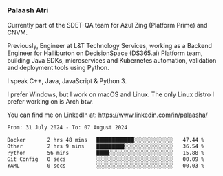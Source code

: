 ### Palaash Atri

Currently part of the SDET-QA team for Azul Zing (Platform Prime) and CNVM. 

Previously, Engineer at L&T Technology Services, working as a Backend Engineer for Halliburton on DecisionSpace (DS365.ai) Platform team, building Java SDKs, microservices and Kubernetes automation, validation and deployment tools using Python.

I speak C++, Java, JavaScript & Python 3.

I prefer Windows, but I work on macOS and Linux. The only Linux distro I prefer working on is Arch btw.

You can find me on LinkedIn at: https://www.linkedin.com/in/palaasha/

<!--START_SECTION:waka-->

```txt
From: 31 July 2024 - To: 07 August 2024

Docker       2 hrs 48 mins   ████████████░░░░░░░░░░░░░   47.44 %
Other        2 hrs 9 mins    █████████░░░░░░░░░░░░░░░░   36.54 %
Python       56 mins         ████░░░░░░░░░░░░░░░░░░░░░   15.88 %
Git Config   0 secs          ░░░░░░░░░░░░░░░░░░░░░░░░░   00.09 %
YAML         0 secs          ░░░░░░░░░░░░░░░░░░░░░░░░░   00.03 %
```

<!--END_SECTION:waka-->
